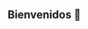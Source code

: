 ## Bienvenidos 👋

<!--
**Hacking-Live/Hacking-Live** is a ✨ _special_ ✨ repository because its `README.md` (this file) appears on your GitHub profile.

Here are some ideas to get you started:

- 🔭 I’m currently working on Pentesting
- 🌱 I’m currently learning Java
- 👯 I’m looking to collaborate with small and large medium-sized companies to help improve their cybersecurity
- 🤔 I’m looking for help with Malware analysis
- 💬 Ask me about Pentesting
![16280772](https://github.com/user-attachments/assets/d57d7ba7-2584-4c7d-a401-d7058591ac93)

- 📫 How to reach me: Hacking Live Oficial on Instragram
- 😄 Pronouns: Hacking Live, Hacking en Vivo
- ⚡ Fun fact: We are a group of engineers with experience in different areas.
-->
